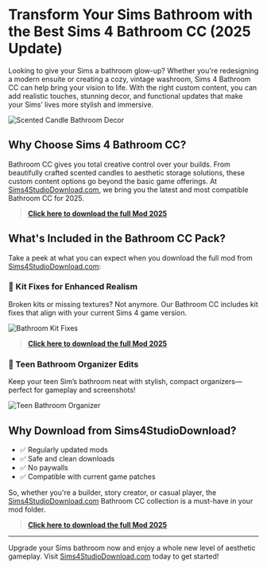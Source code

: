 # Transform Your Sims Bathroom with the Best Sims 4 Bathroom CC (2025 Update)

Looking to give your Sims a bathroom glow-up? Whether you're redesigning a modern ensuite or creating a cozy, vintage washroom, Sims 4 Bathroom CC can help bring your vision to life. With the right custom content, you can add realistic touches, stunning decor, and functional updates that make your Sims’ lives more stylish and immersive.

![Scented Candle Bathroom Decor](https://sims4studiodownload.com/wp-content/uploads/2023/02/ScentsibleSim-Scented-Candle-lit-up.jpg)

## Why Choose Sims 4 Bathroom CC?

Bathroom CC gives you total creative control over your builds. From beautifully crafted scented candles to aesthetic storage solutions, these custom content options go beyond the basic game offerings. At [Sims4StudioDownload.com](https://sims4studiodownload.com/), we bring you the latest and most compatible Bathroom CC for 2025.

> **[Click here to download the full Mod 2025](https://sims4studiodownload.com/)**

## What's Included in the Bathroom CC Pack?

Take a peek at what you can expect when you download the full mod from [Sims4StudioDownload.com](https://sims4studiodownload.com/):

### 🛁 Kit Fixes for Enhanced Realism

Broken kits or missing textures? Not anymore. Our Bathroom CC includes kit fixes that align with your current Sims 4 game version.

![Bathroom Kit Fixes](https://sims4studiodownload.com/wp-content/uploads/2023/02/Various-Bathroom-Kit-Fixes.jpg)

> **[Click here to download the full Mod 2025](https://sims4studiodownload.com/)**

### 🧼 Teen Bathroom Organizer Edits

Keep your teen Sim’s bathroom neat with stylish, compact organizers—perfect for gameplay and screenshots!

![Teen Bathroom Organizer](https://sims4studiodownload.com/wp-content/uploads/2023/02/Plastik-Teen-Organizrz-Edits.jpg)

## Why Download from Sims4StudioDownload?

- ✅ Regularly updated mods
- ✅ Safe and clean downloads
- ✅ No paywalls
- ✅ Compatible with current game patches

So, whether you're a builder, story creator, or casual player, the [Sims4StudioDownload.com](https://sims4studiodownload.com/) Bathroom CC collection is a must-have in your mod folder.

> **[Click here to download the full Mod 2025](https://sims4studiodownload.com/)**

---

Upgrade your Sims bathroom now and enjoy a whole new level of aesthetic gameplay. Visit [Sims4StudioDownload.com](https://sims4studiodownload.com/) today to get started!
